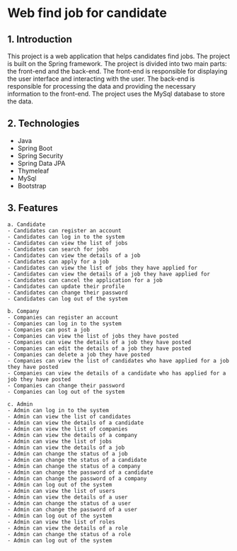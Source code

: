 # Web find job for candidate
## 1. Introduction
This project is a web application that helps candidates find jobs. The project is built on the Spring framework. The project is divided into two main parts: the front-end and the back-end. The front-end is responsible for displaying the user interface and interacting with the user. The back-end is responsible for processing the data and providing the necessary information to the front-end. The project uses the MySql database to store the data.

## 2. Technologies
- Java
- Spring Boot
- Spring Security
- Spring Data JPA
- Thymeleaf
- MySql
- Bootstrap

## 3. Features
    a. Candidate
    - Candidates can register an account
    - Candidates can log in to the system
    - Candidates can view the list of jobs
    - Candidates can search for jobs
    - Candidates can view the details of a job
    - Candidates can apply for a job
    - Candidates can view the list of jobs they have applied for
    - Candidates can view the details of a job they have applied for
    - Candidates can cancel the application for a job
    - Candidates can update their profile
    - Candidates can change their password
    - Candidates can log out of the system

    b. Company
    - Companies can register an account
    - Companies can log in to the system
    - Companies can post a job
    - Companies can view the list of jobs they have posted
    - Companies can view the details of a job they have posted
    - Companies can edit the details of a job they have posted
    - Companies can delete a job they have posted
    - Companies can view the list of candidates who have applied for a job they have posted
    - Companies can view the details of a candidate who has applied for a job they have posted
    - Companies can change their password
    - Companies can log out of the system

    c. Admin
    - Admin can log in to the system
    - Admin can view the list of candidates
    - Admin can view the details of a candidate
    - Admin can view the list of companies
    - Admin can view the details of a company
    - Admin can view the list of jobs
    - Admin can view the details of a job
    - Admin can change the status of a job
    - Admin can change the status of a candidate
    - Admin can change the status of a company
    - Admin can change the password of a candidate
    - Admin can change the password of a company
    - Admin can log out of the system
    - Admin can view the list of users
    - Admin can view the details of a user
    - Admin can change the status of a user
    - Admin can change the password of a user
    - Admin can log out of the system
    - Admin can view the list of roles
    - Admin can view the details of a role
    - Admin can change the status of a role
    - Admin can log out of the system
